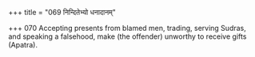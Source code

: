 +++
title = "069 निन्दितेभ्यो धनादानम्"

+++
070	Accepting presents from blamed men, trading, serving Sudras, and speaking a falsehood, make (the offender) unworthy to receive gifts (Apatra).